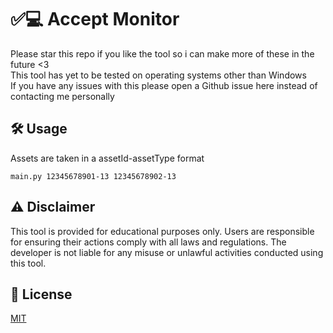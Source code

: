 # ✅💻 Accept Monitor
Please star this repo if you like the tool so i can make more of these in the future <3<br>
This tool has yet to be tested on operating systems other than Windows<br>
If you have any issues with this please open a Github issue here instead of contacting me personally<br>

## 🛠️ Usage
Assets are taken in a assetId-assetType format
```
main.py 12345678901-13 12345678902-13
```

## ⚠️ Disclaimer
This tool is provided for educational purposes only. Users are responsible for ensuring their actions comply with all laws and regulations. The developer is not liable for any misuse or unlawful activities conducted using this tool.

## 📄 License
[MIT](https://choosealicense.com/licenses/mit/)